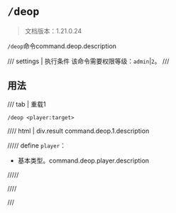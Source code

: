 # `/deop`

> 文档版本：1.21.0.24

`/deop`命令command.deop.description

/// settings | 执行条件
该命令需要权限等级：`admin`|`2`。
///

## 用法

/// tab | 重载1
```mcfunction
/deop <player:target>
```

//// html | div.result
command.deop.1.description

///// define
`player`：<!-- md:samp target -->

- 基本类型。command.deop.player.description


/////

////

///
